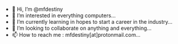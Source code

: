 - 👋 Hi, I’m @mfdestiny
- 👀 I’m interested in everything computers...
- 🌱 I’m currently learning in hopes to start a career in the industry...
- 💞️ I’m looking to collaborate on anything and everything...
- 📫 How to reach me : mfdestiny[at]protonmail.com...

<!---
mfdestiny/mfdestiny is a ✨ special ✨ repository because its `README.md` (this file) appears on your GitHub profile.
You can click the Preview link to take a look at your changes.
--->
